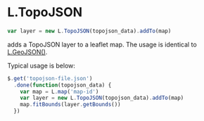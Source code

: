 # L.TopoJSON

```js
var layer = new L.TopoJSON(topojson_data).addTo(map)
```

adds a TopoJSON layer to a leaflet map. The usage is identical to [L.GeoJSON()](http://leafletjs.com/reference-1.2.0.html#geojson).

Typical usage is below:

```js
$.get('topojson-file.json')
  .done(function(topojson_data) {
    var map = L.map('map-id')
    var layer = new L.TopoJSON(topojson_data).addTo(map)
    map.fitBounds(layer.getBounds())
  })
```
